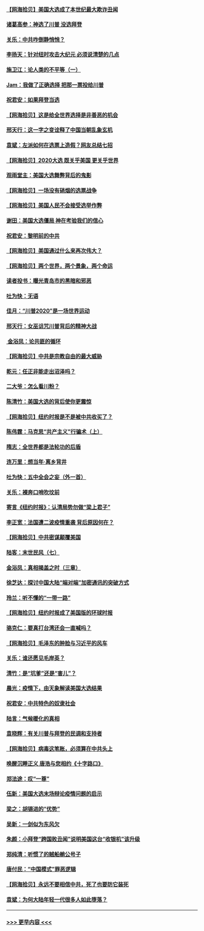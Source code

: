 #### [【网海拾贝】美国大选成了本世纪最大欺诈丑闻](../pages/nsc993/n12538029.md?t=11102002) 
#### [诸葛高参：神选了川普 没选拜登](../pages/nsc993/n12537664.md?t=11102002) 
#### [关乐：中共咋倒静悄悄？](../pages/nsc993/n12537615.md?t=11102002) 
#### [李扬天：针对纽时攻击大纪元 必须说清楚的几点](../pages/nsc993/n12536001.md?t=11102002) 
#### [施卫江：论人类的不平等（一）](../pages/nsc993/n12535700.md?t=11102002) 
#### [Jam：我做了正确选择 把那一票投给川普](../pages/nsc993/n12535743.md?t=11102002) 
#### [祝君安：如果拜登当选](../pages/nsc993/n12535726.md?t=11102002) 
#### [【网海拾贝】这是给全世界选择是非善恶的机会](../pages/nsc993/n12535061.md?t=11102002) 
#### [邢天行：这一字之变诠释了中国当朝乱象玄机](../pages/nsc993/n12533446.md?t=11102002) 
#### [袁斌：左派如何在选票上造假？网友总结七招](../pages/nsc993/n12533180.md?t=11102002) 
#### [【网海拾贝】2020大选 既关乎美国 更关乎世界](../pages/nsc993/n12533161.md?t=11102002) 
#### [观雨堂主：美国大选舞弊背后的鬼影](../pages/nsc993/n12533153.md?t=11102002) 
#### [【网海拾贝】一场没有硝烟的选票战争](../pages/nsc993/n12531883.md?t=11102002) 
#### [【网海拾贝】美国人民不会接受选举作弊](../pages/nsc993/n12528850.md?t=11102002) 
#### [谢田：美国大选僵局 神在考验我们的信心](../pages/nsc993/n12527932.md?t=11102002) 
#### [祝君安：黎明前的中共](../pages/nsc993/n12524071.md?t=11102002) 
#### [【网海拾贝】美国通过什么来再次伟大？](../pages/nsc993/n12523844.md?t=11102002) 
#### [【网海拾贝】两个世界，两个景象，两个命运](../pages/nsc993/n12521419.md?t=11102002) 
#### [读者投书：曝光青岛市的黑暗和邪恶](../pages/nsc993/n12520988.md?t=11102002) 
#### [吐为快：无语](../pages/nsc993/n12518588.md?t=11102002) 
#### [佳月：“川普2020”是一场世界运动](../pages/nsc993/n12518581.md?t=11102002) 
#### [邢天行：女巫诅咒川普背后的精神大战](../pages/nsc993/n12517257.md?t=11102002) 
#### [ 金浴凤：论共匪的循环](../pages/nsc993/n12517133.md?t=11102002) 
#### [【网海拾贝】中共是宗教自由的最大威胁](../pages/nsc993/n12516879.md?t=11102002) 
#### [乾元：任正非能走出沼泽吗？](../pages/nsc993/n12515831.md?t=11102002) 
#### [二大爷：怎么看川粉？](../pages/nsc993/n12515820.md?t=11102002) 
#### [陈清竹：美国大选的背后使你更震惊](../pages/nsc993/n12515589.md?t=11102002) 
#### [【网海拾贝】纽约时报是不是被中共收买了？](../pages/nsc993/n12515122.md?t=11102002) 
#### [陈伟霆：马克思“共产主义”行骗术（上）](../pages/nsc993/n12510217.md?t=11102002) 
#### [隋志：全世界都是法轮功的后盾](../pages/nsc993/n12510636.md?t=11102002) 
#### [连万里：想当年‧离乡背井](../pages/nsc993/n12510623.md?t=11102002) 
#### [吐为快：五中全会之妄（外一首）](../pages/nsc993/n12510470.md?t=11102002) 
#### [关乐：裸奔口哨吹坟前](../pages/nsc993/n12510403.md?t=11102002) 
#### [寄言《纽约时报》：认清局势勿做“梁上君子”](../pages/nsc993/n12510042.md?t=11102002) 
#### [李正宽：法国遭二波疫情重袭 背后原因何在？](../pages/nsc993/n12509971.md?t=11102002) 
#### [【网海拾贝】中共密谋颠覆美国](../pages/nsc993/n12509816.md?t=11102002) 
#### [陆客：末世民风（七）](../pages/nsc993/n12507822.md?t=11102002) 
#### [金浴凤：真相揭盖之时（三章）](../pages/nsc993/n12507804.md?t=11102002) 
#### [徐芝达：探讨中国大陆“端对端”加密通讯的突破方式](../pages/nsc993/n12507682.md?t=11102002) 
#### [玲兰：听不懂的“一带一路”](../pages/nsc993/n12507669.md?t=11102002) 
#### [【网海拾贝】纽约时报成了美国版的环球时报](../pages/nsc993/n12507053.md?t=11102002) 
#### [骆克仁：要真打台湾还会一直喊吗？](../pages/nsc993/n12506843.md?t=11102002) 
#### [【网海拾贝】毛泽东的肿脸与习近平的风车](../pages/nsc993/n12504537.md?t=11102002) 
#### [关乐：谁还愿见毛岸英？](../pages/nsc993/n12503866.md?t=11102002) 
#### [清竹：是“坑爹”还是“害儿”？](../pages/nsc993/n12503034.md?t=11102002) 
#### [晨光：疫情下，由天象解读美国大选结果](../pages/nsc993/n12502536.md?t=11102002) 
#### [祝君安：中共特色的奴隶社会](../pages/nsc993/n12501529.md?t=11102002) 
#### [陆言：气候暖化的真相](../pages/nsc993/n12501183.md?t=11102002) 
#### [袁晓辉：有关川普与拜登的民调和支持者](../pages/nsc993/n12500433.md?t=11102002) 
#### [【网海拾贝】病毒这笔账，必须算在中共头上](../pages/nsc993/n12500320.md?t=11102002) 
#### [唤醒沉睡正义 唐浩与您相约《十字路口》](../pages/nsc993/n12497980.md?t=11102002) 
#### [郑法途：叹“一尊”](../pages/nsc993/n12498837.md?t=11102002) 
#### [伍新：美国大选末场辩论疫情问题的启示](../pages/nsc993/n12498829.md?t=11102002) 
#### [梁之：胡锡进的“优势”](../pages/nsc993/n12498780.md?t=11102002) 
#### [吴新：一剑似为东风欠](../pages/nsc993/n12498772.md?t=11102002) 
#### [朱颜：小拜登“跨国败丑闻”说明美国这台“收银机”该升级](../pages/nsc993/n12498731.md?t=11102002) 
#### [郑纯清：听惯了的贼船艄公号子](../pages/nsc993/n12498721.md?t=11102002) 
#### [唐付民：“中国模式”罪恶逻辑](../pages/nsc993/n12498310.md?t=11102002) 
#### [【网海拾贝】永远不要相信中共，死了也要防它装死](../pages/nsc993/n12498162.md?t=11102002) 
#### [袁斌：为何大陆年轻一代很多人如此堕落？](../pages/nsc993/n12495696.md?t=11102002) 

----
#### [ >>> 更早内容 <<< ](../indexes/nsc993-earlier.md)
